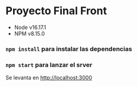 # Proyecto Final Front

* Node v16.17.1
* NPM v8.15.0

### `npm install` para instalar las dependencias

### `npm start` para lanzar el srver

Se levanta en [http://localhost:3000](http://localhost:3000) 

